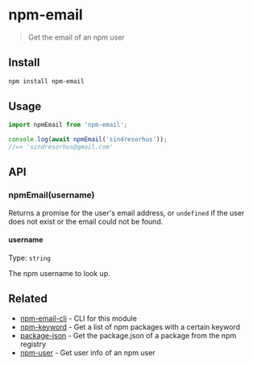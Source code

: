 # npm-email

> Get the email of an npm user

## Install

```sh
npm install npm-email
```

## Usage

```js
import npmEmail from 'npm-email';

console.log(await npmEmail('sindresorhus'));
//=> 'sindresorhus@gmail.com'
```

## API

### npmEmail(username)

Returns a promise for the user's email address, or `undefined` if the user does not exist or the email could not be found.

#### username

Type: `string`

The npm username to look up.

## Related

- [npm-email-cli](https://github.com/sindresorhus/npm-email-cli) - CLI for this module
- [npm-keyword](https://github.com/sindresorhus/npm-keyword) - Get a list of npm packages with a certain keyword
- [package-json](https://github.com/sindresorhus/package-json) - Get the package.json of a package from the npm registry
- [npm-user](https://github.com/sindresorhus/npm-user) - Get user info of an npm user
